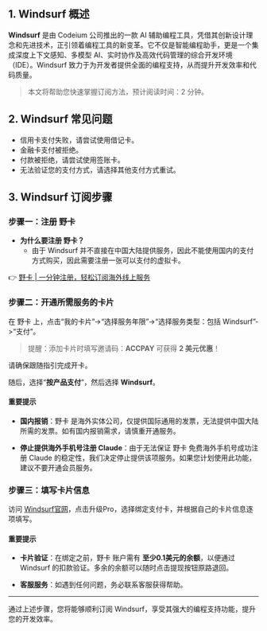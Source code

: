 ## 1. Windsurf 概述

**Windsurf** 是由 Codeium 公司推出的一款 AI 辅助编程工具，凭借其创新设计理念和先进技术，正引领着编程工具的新变革。它不仅是智能编程助手，更是一个集成深度上下文感知、多模型 AI、实时协作及高效代码管理的综合开发环境（IDE）。Windsurf 致力于为开发者提供全面的编程支持，从而提升开发效率和代码质量。

> 本文将帮助您快速掌握订阅方法，预计阅读时间：2 分钟。

## 2. Windsurf 常见问题

- 信用卡支付失败，请尝试使用借记卡。
- 金融卡支付被拒绝。
- 付款被拒绝，请尝试使用签账卡。
- 无法验证您的支付方式，请选择其他支付方式重试。

## 3. Windsurf 订阅步骤

### 步骤一：注册 野卡

- **为什么要注册 野卡？**
  - 由于 Windsurf 并不直接在中国大陆提供服务，因此不能使用国内的支付方式购买，因此需要注册一张可以支付的虚拟卡。

👉 [野卡 | 一分钟注册，轻松订阅海外线上服务](https://bit.ly/bewildcard)

### 步骤二：开通所需服务的卡片

在 野卡 上，点击“我的卡片”->“选择服务年限”->“选择服务类型：包括 Windsurf”->“支付”。

> 提醒：添加卡片时填写邀请码：**ACCPAY** 可获得 **2 美元优惠**！

请确保跟随指引完成开卡。

随后，选择“**按产品支付**”，然后选择 **Windsurf**。

#### 重要提示

- **国内报销**：野卡 是海外实体公司，仅提供国际通用的发票，无法提供中国大陆所需的发票。如有国内报销需求，请慎重开通服务。
  
- **停止提供海外手机号注册 Claude**：由于无法保证 野卡 免费海外手机号成功注册 Claude 的稳定性，我们决定停止提供该项服务。如果您计划使用此功能，建议不要开通会员服务。

### 步骤三：填写卡片信息

访问 [Windsurf官网](https://codeium.com/)，点击升级Pro，选择绑定支付卡，并根据自己的卡片信息逐项填写。

#### 重要提示

- **卡片验证**：在绑定之前，野卡 账户需有 **至少0.1美元的余额**，以便通过 Windsurf 的扣款验证。多余的余额可以随时点击提现按钮原路退回。

- **客服服务**：如遇到任何问题，务必联系客服获得帮助。

---

通过上述步骤，您将能够顺利订阅 Windsurf，享受其强大的编程支持功能，提升您的开发效率。